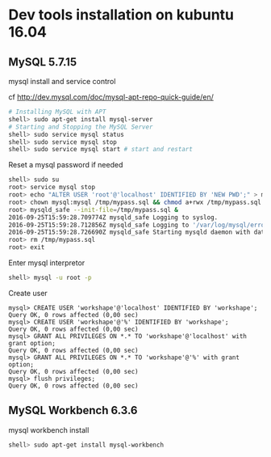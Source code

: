 # Dev tools installation on kubuntu 16.04

## MySQL 5.7.15

mysql install and service control

cf http://dev.mysql.com/doc/mysql-apt-repo-quick-guide/en/
```bash
# Installing MySQL with APT
shell> sudo apt-get install mysql-server
# Starting and Stopping the MySQL Server
shell> sudo service mysql status
shell> sudo service mysql stop
shell> sudo service mysql start # start and restart
```

Reset a mysql password if needed
```bash
shell> sudo su
root> service mysql stop
root> echo "ALTER USER 'root'@'localhost' IDENTIFIED BY 'NEW PWD';" > mypass.sql
root> chown mysql:mysql /tmp/mypass.sql && chmod a+rwx /tmp/mypass.sql
root> mysqld_safe --init-file=/tmp/mypass.sql &
2016-09-25T15:59:28.709774Z mysqld_safe Logging to syslog.
2016-09-25T15:59:28.712856Z mysqld_safe Logging to '/var/log/mysql/error.log'.
2016-09-25T15:59:28.726690Z mysqld_safe Starting mysqld daemon with databases from /var/lib/mysql
root> rm /tmp/mypass.sql
root> exit
```

Enter mysql interpretor
```bash
shell> mysql -u root -p
```

Create user

```mysql
mysql> CREATE USER 'workshape'@'localhost' IDENTIFIED BY 'workshape';
Query OK, 0 rows affected (0,00 sec)
mysql> CREATE USER 'workshape'@'%' IDENTIFIED BY 'workshape';
Query OK, 0 rows affected (0,00 sec)
mysql> GRANT ALL PRIVILEGES ON *.* TO 'workshape'@'localhost' with grant option;
Query OK, 0 rows affected (0,00 sec)
mysql> GRANT ALL PRIVILEGES ON *.* TO 'workshape'@'%' with grant option;
Query OK, 0 rows affected (0,00 sec)
mysql> flush privileges;
Query OK, 0 rows affected (0,00 sec)
```

## MySQL Workbench 6.3.6

mysql workbench install
```bash
shell> sudo apt-get install mysql-workbench
```
